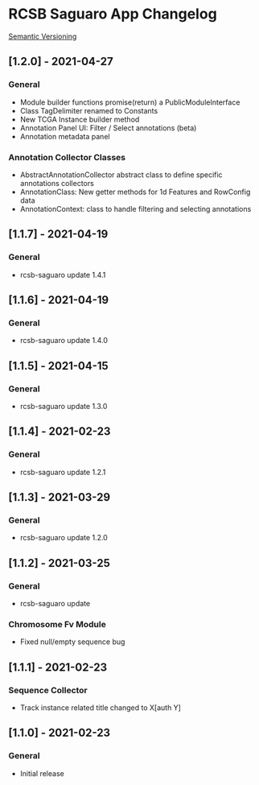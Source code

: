 # RCSB Saguaro App Changelog

[Semantic Versioning](https://semver.org/)

## [1.2.0] - 2021-04-27
### General
- Module builder functions promise(return) a PublicModuleInterface
- Class TagDelimiter renamed to Constants
- New TCGA Instance builder method
- Annotation Panel UI: Filter / Select annotations (beta)
- Annotation metadata panel

### Annotation Collector Classes
- AbstractAnnotationCollector abstract class to define specific annotations collectors
- AnnotationClass: New getter methods for 1d Features and RowConfig data 
- AnnotationContext: class to handle filtering and selecting annotations 

## [1.1.7] - 2021-04-19
### General
- rcsb-saguaro update 1.4.1

## [1.1.6] - 2021-04-19
### General
- rcsb-saguaro update 1.4.0

## [1.1.5] - 2021-04-15
### General
- rcsb-saguaro update 1.3.0

## [1.1.4] - 2021-02-23
### General
- rcsb-saguaro update 1.2.1

## [1.1.3] - 2021-03-29
### General
- rcsb-saguaro update 1.2.0

## [1.1.2] - 2021-03-25
### General
- rcsb-saguaro update

### Chromosome Fv Module
- Fixed null/empty sequence bug

## [1.1.1] - 2021-02-23
### Sequence Collector
- Track instance related title changed to X[auth Y]

## [1.1.0] - 2021-02-23
### General
- Initial release